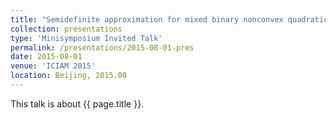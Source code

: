 ```yaml
---
title: "Semidefinite approximation for mixed binary nonconvex quadratically constrained quadratic programs"
collection: presentations
type: 'Minisymposium Invited Talk'
permalink: /presentations/2015-08-01-pres
date: 2015-08-01
venue: 'ICIAM 2015'
location: Beijing, 2015.08
---
```


This talk is about {{ page.title }}.
